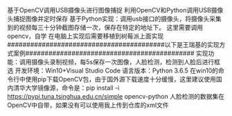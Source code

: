 基于OpenCV调用USB摄像头进行图像捕捉
利用OpenCV和Python调用USB摄像头捕捉图像并定时保存
基于Python实现：调用usb接口的摄像头，将摄像头采集到的视频每三十分钟截图存储一次，保存在特定的地址下。 这里需要调用opencv，自学
在电脑上实现后需要移植到树莓派上面实现
#########################################以下是王瑞基的实现方式案例############################################
实现功能：调用摄像头录制视频，每5s保存一次图像，人脸检测，检测到人脸后进行框选
开发环境：Win10+Visual Studio Code
语言版本：Python 3.6.5
在win10的命令行中使用pip下载OpenCV包，由于国外源下载速度十分缓慢，这里建议使用国内清华大学镜像源，命令是：pip install -i https://pypi.tuna.tsinghua.edu.cn/simple opencv-python
人脸检测的数据集在OpenCV中自带，如果没有可以使用我上传到仓库的xml文件
